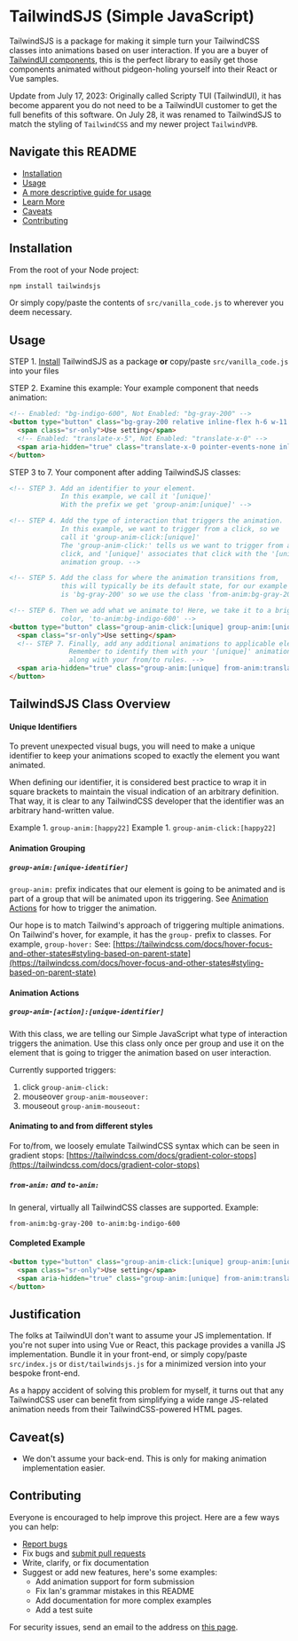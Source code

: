 # TailwindSJS (Simple JavaScript)

TailwindSJS is a package for making it simple turn your TailwindCSS classes into animations based on user interaction. If you are a buyer of [TailwindUI components](https://tailwindui.com/), this is the perfect library to easily get those components animated without pidgeon-holing yourself into their React or Vue samples.

Update from July 17, 2023: Originally called Scripty TUI (TailwindUI), it has become apparent you do not need to be a TailwindUI customer to get the full benefits of this software. On July 28, it was renamed to TailwindSJS to match the styling of `TailwindCSS` and my newer project `TailwindVPB`.

## Navigate this README
* [Installation](#installation)
* [Usage](#usage)
* [A more descriptive guide for usage](#tailwindsjs-class-overview)
* [Learn More](#justification)
* [Caveats](#caveats)
* [Contributing](#contributing)

## Installation

From the root of your Node project:
```bash
npm install tailwindsjs
```

Or simply copy/paste the contents of `src/vanilla_code.js` to wherever you deem necessary.

## Usage

STEP 1. [Install](#installation) TailwindSJS as a package **or** copy/paste `src/vanilla_code.js` into your files

STEP 2. Examine this example: Your example component that needs animation:
```html
<!-- Enabled: "bg-indigo-600", Not Enabled: "bg-gray-200" -->
<button type="button" class="bg-gray-200 relative inline-flex h-6 w-11 flex-shrink-0 cursor-pointer rounded-full border-2 border-transparent transition-colors duration-200 ease-in-out focus:outline-none focus:ring-2 focus:ring-indigo-600 focus:ring-offset-2" role="switch" aria-checked="false">
  <span class="sr-only">Use setting</span>
  <!-- Enabled: "translate-x-5", Not Enabled: "translate-x-0" -->
  <span aria-hidden="true" class="translate-x-0 pointer-events-none inline-block h-5 w-5 transform rounded-full bg-white shadow ring-0 transition duration-200 ease-in-out"></span>
</button>
```

STEP 3 to 7. Your component after adding TailwindSJS classes:
```html
<!-- STEP 3. Add an identifier to your element.
             In this example, we call it '[unique]'
             With the prefix we get 'group-anim:[unique]' -->

<!-- STEP 4. Add the type of interaction that triggers the animation.
             In this example, we want to trigger from a click, so we
             call it 'group-anim-click:[unique]'
             The 'group-anim-click:' tells us we want to trigger from a
             click, and '[unique]' associates that click with the '[unique]'
             animation group. -->

<!-- STEP 5. Add the class for where the animation transitions from,
             this will typically be its default state, for our example it
             is 'bg-gray-200' so we use the class 'from-anim:bg-gray-200' -->

<!-- STEP 6. Then we add what we animate to! Here, we take it to a brighter
             color, 'to-anim:bg-indigo-600' -->
<button type="button" class="group-anim-click:[unique] group-anim:[unique] from-anim:bg-gray-200 to-anim:bg-indigo-600 bg-gray-200 relative inline-flex h-6 w-11 flex-shrink-0 cursor-pointer rounded-full border-2 border-transparent transition-colors duration-200 ease-in-out focus:outline-none focus:ring-2 focus:ring-indigo-600 focus:ring-offset-2" role="switch" aria-checked="false">
  <span class="sr-only">Use setting</span>
  <!-- STEP 7. Finally, add any additional animations to applicable elements.
               Remember to identify them with your '[unique]' animation group,
               along with your from/to rules. -->
  <span aria-hidden="true" class="group-anim:[unique] from-anim:translate-x-0 to-anim:translate-x-5 translate-x-0 pointer-events-none inline-block h-5 w-5 transform rounded-full bg-white shadow ring-0 transition duration-200 ease-in-out"></span>
</button>
```

## TailwindSJS Class Overview

#### Unique Identifiers
To prevent unexpected visual bugs, you will need to make a unique identifier to keep your animations scoped to exactly the element you want animated.

When defining our identifier, it is considered best practice to wrap it in square brackets to maintain the visual indication of an arbitrary definition. That way, it is clear to any TailwindCSS developer that the identifier was an arbitrary hand-written value.

Example 1. `group-anim:[happy22]`
Example 1. `group-anim-click:[happy22]`

#### Animation Grouping
##### `group-anim:[unique-identifier]`

`group-anim:` prefix indicates that our element is going to be animated and is part of a group that will be animated upon its triggering. See [Animation Actions](#animation-actions) for how to trigger the animation.

Our hope is to match Tailwind's approach of triggering multiple animations. On Tailwind's hover, for example, it has the `group-` prefix to classes. For example, `group-hover:` See:
[https://tailwindcss.com/docs/hover-focus-and-other-states#styling-based-on-parent-state](https://tailwindcss.com/docs/hover-focus-and-other-states#styling-based-on-parent-state)

#### Animation Actions 
##### `group-anim-[action]:[unique-identifier]`

With this class, we are telling our Simple JavaScript what type of interaction triggers the animation. Use this class only once per group and use it on the element that is going to trigger the animation based on user interaction.

Currently supported triggers:
1. click `group-anim-click:`
2. mouseover `group-anim-mouseover:`
3. mouseout `group-anim-mouseout:`

#### Animating to and from different styles
For to/from, we loosely emulate TailwindCSS syntax which can be seen in gradient stops:
[https://tailwindcss.com/docs/gradient-color-stops](https://tailwindcss.com/docs/gradient-color-stops)

##### `from-anim:` and  `to-anim:`
In general, virtually all TailwindCSS classes are supported. Example:
```
from-anim:bg-gray-200 to-anim:bg-indigo-600
```

#### Completed Example
```html
<button type="button" class="group-anim-click:[unique] group-anim:[unique] from-anim:bg-gray-200 to-anim:bg-indigo-600 bg-gray-200 relative inline-flex h-6 w-11 flex-shrink-0 cursor-pointer rounded-full border-2 border-transparent transition-colors duration-200 ease-in-out focus:outline-none focus:ring-2 focus:ring-indigo-600 focus:ring-offset-2" role="switch" aria-checked="false">
  <span class="sr-only">Use setting</span>
  <span aria-hidden="true" class="group-anim:[unique] from-anim:translate-x-0 to-anim:translate-x-5 translate-x-0 pointer-events-none inline-block h-5 w-5 transform rounded-full bg-white shadow ring-0 transition duration-200 ease-in-out"></span>
</button>
```

## Justification

The folks at TailwindUI don't want to assume your JS implementation. If you're not super into using Vue or React, this package provides a vanilla JS implementation. Bundle it in your front-end, or simply copy/paste `src/index.js` or `dist/tailwindsjs.js` for a minimized version into your bespoke front-end.

As a happy accident of solving this problem for myself, it turns out that any TailwindCSS user can benefit from simplifying a wide range JS-related animation needs from their TailwindCSS-powered HTML pages.

## Caveat(s)
* We don't assume your back-end. This is only for making animation implementation easier.

## Contributing
Everyone is encouraged to help improve this project. Here are a few ways you can help:

- [Report bugs](https://github.com/curiousmarkingsco/tailwindsjs/issues)
- Fix bugs and [submit pull requests](https://github.com/curiousmarkingsco/tailwindsjs/pulls)
- Write, clarify, or fix documentation
- Suggest or add new features, here's some examples:
  - Add animation support for form submission
  - Fix Ian's grammar mistakes in this README
  - Add documentation for more complex examples
  - Add a test suite

For security issues, send an email to the address on [this page](https://github.com/curiousmarkingsco).
